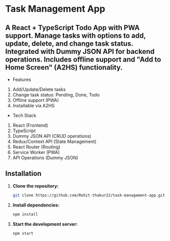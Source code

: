 # Task Management App

## A React + TypeScript Todo App with PWA support. Manage tasks with options to add, update, delete, and change task status. Integrated with Dummy JSON API for backend operations. Includes offline support and "Add to Home Screen" (A2HS) functionality.

- Features

1. Add/Update/Delete tasks
2. Change task status: Pending, Done, Todo
3. Offline support (PWA)
4. Installable via A2HS

- Tech Stack

1. React (Frontend)
2. TypeScript
3. Dummy JSON API (CRUD operations)
4. Redux/Context API (State Management)
5. React Router (Routing)
6. Service Worker (PWA)
7. API Operations (Dummy JSON)

## Installation

1. **Clone the repository:**

   ```bash
   git clone https://github.com/Rohit-thakur22/task-management-app.git

   ```

2. **Install dependencies:**

   ```bash
   npm install

   ```

3. **Start the development server:**

   ```bash
   npm start
   ```
